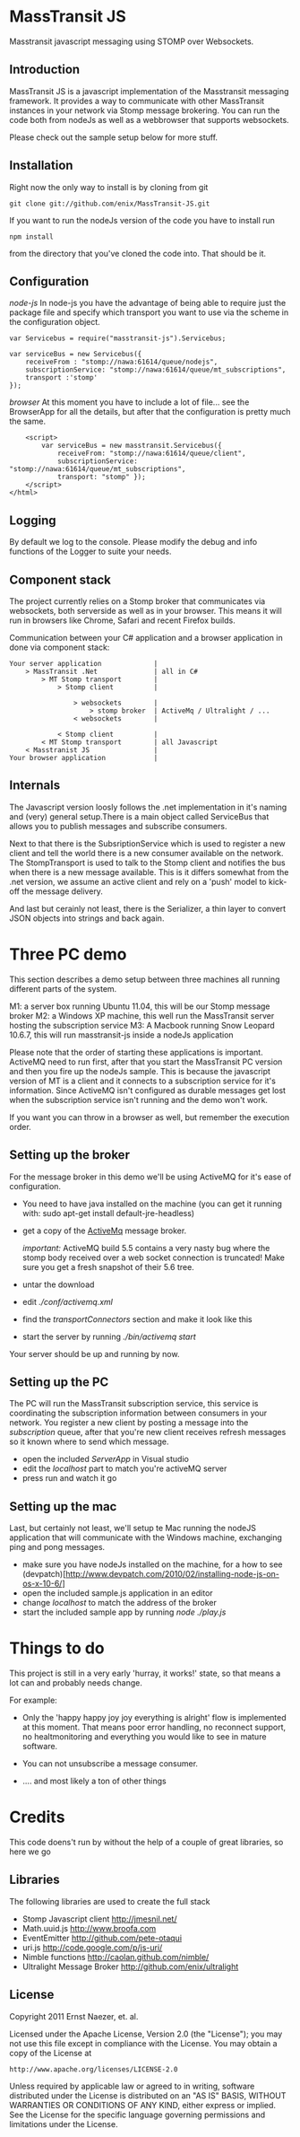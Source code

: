 MassTransit JS
==============
Masstransit javascript messaging using STOMP over Websockets.

Introduction
------------
MassTransit JS is a javascript implementation of the Masstransit messaging framework. It provides a way to communicate with other MassTransit instances in your network via Stomp message brokering. You can run the code both from nodeJs as well as a webbrowser that supports websockets.

Please check out the sample setup below for more stuff.

Installation
------------
Right now the only way to install is by cloning from git

	git clone git://github.com/enix/MassTransit-JS.git
	
If you want to run the nodeJs version of the code you have to install run 

	npm install
	
from the directory that you've cloned the code into. That should be it.

Configuration
-------------
*node-js*
In node-js you have the advantage of being able to require just the package file and specify which transport you want to use via the scheme in the configuration object.

	var Servicebus = require("masstransit-js").Servicebus;

	var serviceBus = new Servicebus({
		receiveFrom : "stomp://nawa:61614/queue/nodejs",
		subscriptionService: "stomp://nawa:61614/queue/mt_subscriptions",
		transport :'stomp'
	});
	
*browser*
At this moment you have to include a lot of file... see the BrowserApp for all the details, but after that the configuration is pretty much the same.
	<html>
    	<script type="text/javascript" src="./masstransit.js"></script>
	
		<script>
			var serviceBus = new masstransit.Servicebus({ 
				receiveFrom: "stomp://nawa:61614/queue/client", 
				subscriptionService: "stomp://nawa:61614/queue/mt_subscriptions",
				transport: "stomp" });					
		</script>
	</html>
	
Logging
-------
By default we log to the console. Please modify the debug and info functions of the Logger to suite your needs.

Component stack
---------------
The project currently relies on a Stomp broker that communicates via websockets, both serverside as well as in your browser. This means it will run in browsers like Chrome, Safari and recent Firefox builds.

Communication between your C# application and a browser application in done via component stack:

	Your server application				|
		> MassTransit .Net				| all in C#
			> MT Stomp transport 		|
				> Stomp client 			|
										
					> websockets		| 
						> stomp broker	| ActiveMq / Ultralight / ... 
					< websockets 		|
					
				< Stomp client 			|	  
			< MT Stomp transport 		| all Javascript
		< Masstranist JS 				|
	Your browser application			|

Internals
---------
The Javascript version loosly follows the .net implementation in it's naming and (very) general setup.There is a main object called ServiceBus that allows you to publish messages and subscribe consumers.

Next to that there is the SubsriptionService which is used to register a new client and tell the world there is a new consumer available on the network. The StompTransport is used to talk to the Stomp client and notifies the bus when there is a new message available. This is it differs somewhat from the .net version, we assume an active client and rely on a 'push' model to kick-off the message delivery.

And last but cerainly not least, there is the Serializer, a thin layer to convert JSON objects into strings and back again.

Three PC demo
=============
This section describes a demo setup between three machines all running different parts of the system.

M1: a server box running Ubuntu 11.04, this will be our Stomp message broker
M2: a Windows XP machine, this well run the MassTransit server hosting the subscription service
M3: A Macbook running Snow Leopard 10.6.7, this will run masstransit-js inside a nodeJs application

Please note that the order of starting these applications is important. ActiveMQ need to run first, after that you start the MassTransit PC version and then you fire up the nodeJs sample. This is because the javascript version of MT is a client and it connects to a subscription service for it's information. Since ActiveMQ isn't configured as durable messages get lost when the subscription service isn't running and the demo won't work.

If you want you can throw in a browser as well, but remember the execution order.

Setting up the broker
---------------------
For the message broker in this demo we'll be using ActiveMQ for it's ease of configuration.

* You need to have java installed on the machine (you can get it running with: sudo apt-get install default-jre-headless)
* get a copy of the [ActiveMq](https://activemq.apache.org/) message broker. 

	*important:* ActiveMQ build 5.5 contains a very nasty bug where the stomp body received over a web socket connection is truncated! Make sure you get a fresh snapshot of their 5.6 tree.

* untar the download 
* edit *./conf/activemq.xml*
* find the *transportConnectors* section and make it look like this

 	<transportConnectors>
        <transportConnector name="openwire" uri="tcp://0.0.0.0:61616"/>
        <transportConnector name="websocket" uri="ws://0.0.0.0:61614"/>
    </transportConnectors>
	
* start the server by running *./bin/activemq start*

Your server should be up and running by now.

Setting up the PC
-----------------
The PC will run the MassTransit subscription service, this service is coordinating the subscription information between consumers in your network. You register a new client by posting a message into the *subscription* queue, after that you're new client receives refresh messages so it known where to send which message.

* open the included *ServerApp* in Visual studio
* edit the *localhost* part to match you're activeMQ server
* press run and watch it go

Setting up the mac
------------------
Last, but certainly not least, we'll setup te Mac running the nodeJS application that will communicate with the Windows machine, exchanging ping and pong messages.

* make sure you have nodeJs installed on the machine, for a how to see (devpatch)[http://www.devpatch.com/2010/02/installing-node-js-on-os-x-10-6/]
* open the included sample.js application in an editor
* change *localhost* to match the address of the broker
* start the included sample app by running *node ./play.js*

Things to do
============
This project is still in a very early 'hurray, it works!' state, so that means a lot can and probably needs change.

For example:

* Only the 'happy happy joy joy everything is alright' flow is implemented at this moment. That means poor error handling, no reconnect support, no healtmonitoring and everything you would like to see in mature software.

* You can not unsubscribe a message consumer.

* .... and most likely a ton of other things
	
Credits
=======
This code doens't run by without the help of a couple of great libraries, so here we go

Libraries
---------
The following libraries are used to create the full stack

* Stomp Javascript client 	http://jmesnil.net/ 
* Math.uuid.js 				http://www.broofa.com
* EventEmitter				http://github.com/pete-otaqui
* uri.js					http://code.google.com/p/js-uri/
* Nimble functions			http://caolan.github.com/nimble/
* Ultralight Message Broker	http://github.com/enix/ultralight

License
-------
Copyright 2011 Ernst Naezer, et. al.
 
Licensed under the Apache License, Version 2.0 (the "License"); you may not use 
this file except in compliance with the License. You may obtain a copy of the 
License at 

    http://www.apache.org/licenses/LICENSE-2.0 

Unless required by applicable law or agreed to in writing, software distributed 
under the License is distributed on an "AS IS" BASIS, WITHOUT WARRANTIES OR 
CONDITIONS OF ANY KIND, either express or implied. See the License for the 
specific language governing permissions and limitations under the License.

